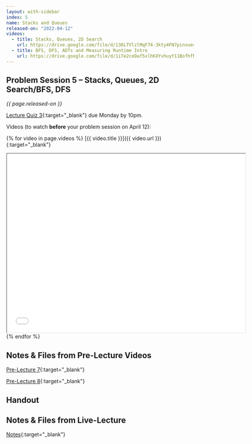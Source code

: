 ```yaml
---
layout: with-sidebar
index: 5
name: Stacks and Queues
released-on: "2022-04-12"
videos:
  - title: Stacks, Queues, 2D Search
    url: https://drive.google.com/file/d/136LTVlzlMqF74-3kty4FN7pinvue4oQD
  - title: BFS, DFS, ADTs and Measuring Runtime Intro
    url: https://drive.google.com/file/d/1iTe2ceDaf5xlhKXYvhuyY11BofhfNzqH
---
```


## Problem Session 5 – Stacks, Queues, 2D Search/BFS, DFS	

_{{ page.released-on }}_

[Lecture Quiz 3](https://www.gradescope.com/courses/381276/assignments/1983520/){:target="_blank"} due Monday by 10pm.

Videos (to watch **before** your problem session on April 12):

{% for video in page.videos %}
[{{ video.title }}]({{ video.url }}){:target="_blank"}

<iframe src="{{ video.url }}/preview" width="640" height="480" allow="autoplay"></iframe>
{% endfor %}

## Notes & Files from Pre-Lecture Videos

[Pre-Lecture 7](https://github.com/ucsd-cse12-sp22/ucsd-cse12-sp22.github.io/tree/main/_pre-lectures/lecture-06){:target="_blank"}

[Pre-Lecture 8](https://github.com/ucsd-cse12-sp22/ucsd-cse12-sp22.github.io/tree/main/_pre-lectures/lecture-06){:target="_blank"}

## Handout


## Notes & Files from Live-Lecture

[Notes](https://github.com/ucsd-cse12-sp22/ucsd-cse12-sp22.github.io/tree/main/_lectures/lecture-05){:target="_blank"}

